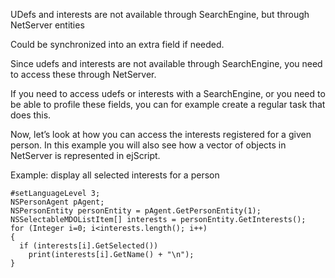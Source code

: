 <properties date="2016-06-24"
SortOrder="19"
/>

UDefs and interests are not available through SearchEngine, but through NetServer entities

Could be synchronized into an extra field if needed.

Since udefs and interests are not available through SearchEngine, you need to access these through NetServer.

If you need to access udefs or interests with a SearchEngine, or you need to be able to profile these fields, you can for example create a regular task that does this.

Now, let’s look at how you can access the interests registered for a given person. In this example you will also see how a vector of objects in NetServer is represented in ejScript.

Example: display all selected interests for a person

```
#setLanguageLevel 3;
NSPersonAgent pAgent;
NSPersonEntity personEntity = pAgent.GetPersonEntity(1);
NSSelectableMDOListItem[] interests = personEntity.GetInterests();
for (Integer i=0; i<interests.length(); i++)
{
  if (interests[i].GetSelected())
    print(interests[i].GetName() + "\n");
}
```
